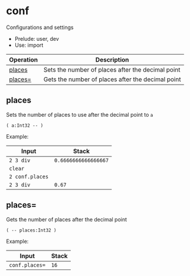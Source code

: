 <!-- mod: conf -->

# conf

Configurations and settings

- Prelude: user, dev
- Use: import

<!-- index -->

| Operation                   | Description
|-----------------------------|----------------
| [places](#places)           | Sets the number of places after the decimal point
| [places=](#places)          | Gets the number of places after the decimal point


## places

Sets the number of places to use after the decimal point to `a`

    ( a:Int32 -- )

Example:

<!-- test: places -->

| Input            | Stack
|------------------|---------------------|
| `2 3 div`        | `0.6666666666666667`
| `clear`          |
| `2 conf.places`  |
| `2 3 div`        | `0.67`


## places=

Gets the number of places after the decimal point

    ( -- places:Int32 )

Example:

<!-- test: places= -->

| Input            | Stack
|------------------|---------------------|
| `conf.places=`   | `16`

